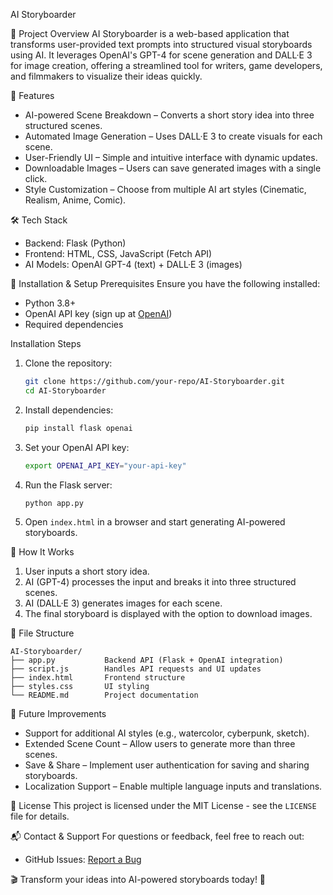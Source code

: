  AI Storyboarder

 📌 Project Overview
AI Storyboarder is a web-based application that transforms user-provided text prompts into structured visual storyboards using AI. It leverages OpenAI's GPT-4 for scene generation and DALL·E 3 for image creation, offering a streamlined tool for writers, game developers, and filmmakers to visualize their ideas quickly.

 🚀 Features
- AI-powered Scene Breakdown – Converts a short story idea into three structured scenes.
- Automated Image Generation – Uses DALL·E 3 to create visuals for each scene.
- User-Friendly UI – Simple and intuitive interface with dynamic updates.
- Downloadable Images – Users can save generated images with a single click.
- Style Customization – Choose from multiple AI art styles (Cinematic, Realism, Anime, Comic).

 🛠️ Tech Stack
- Backend: Flask (Python)
- Frontend: HTML, CSS, JavaScript (Fetch API)
- AI Models: OpenAI GPT-4 (text) + DALL·E 3 (images)

 🔧 Installation & Setup
 Prerequisites
Ensure you have the following installed:
- Python 3.8+
- OpenAI API key (sign up at [OpenAI](https://beta.openai.com/))
- Required dependencies

 Installation Steps
1. Clone the repository:
   ```sh
   git clone https://github.com/your-repo/AI-Storyboarder.git
   cd AI-Storyboarder
   ```
2. Install dependencies:
   ```sh
   pip install flask openai
   ```
3. Set your OpenAI API key:
   ```sh
   export OPENAI_API_KEY="your-api-key"
   ```
4. Run the Flask server:
   ```sh
   python app.py
   ```
5. Open `index.html` in a browser and start generating AI-powered storyboards.

 📜 How It Works
1. User inputs a short story idea.
2. AI (GPT-4) processes the input and breaks it into three structured scenes.
3. AI (DALL·E 3) generates images for each scene.
4. The final storyboard is displayed with the option to download images.

 📌 File Structure
```
AI-Storyboarder/
├── app.py           Backend API (Flask + OpenAI integration)
├── script.js        Handles API requests and UI updates
├── index.html       Frontend structure
├── styles.css       UI styling
└── README.md        Project documentation
```

 🔮 Future Improvements
- Support for additional AI styles (e.g., watercolor, cyberpunk, sketch).
- Extended Scene Count – Allow users to generate more than three scenes.
- Save & Share – Implement user authentication for saving and sharing storyboards.
- Localization Support – Enable multiple language inputs and translations.

 📜 License
This project is licensed under the MIT License - see the `LICENSE` file for details.

 📬 Contact & Support
For questions or feedback, feel free to reach out:
- GitHub Issues: [Report a Bug](https://github.com/your-repo/AI-Storyboarder/issues)

🎬 Transform your ideas into AI-powered storyboards today! 🚀

